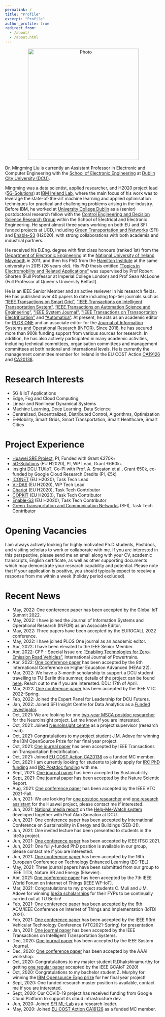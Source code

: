 ```yaml
---
permalink: /
title: "Profile"
excerpt: "Profile"
author_profile: true
redirect_from: 
  - /about/
  - /about.html
---
```


<p align="center">
  <img src="https://ming2liu.github.io/files/mm_pic1.jpg" alt="Photo" style="width: 360px;"/> 
</p>

Dr. Mingming Liu is currently an Assistant Professor in Electronic and Computer Engineering with the [School of Electronic Engineering](http://ece.eeng.dcu.ie/) at [Dublin City University (DCU)](https://www.dcu.ie/). 

Mingming was a data scientist, applied researcher, and H2020 project lead ([5G-Solutions](https://www.5gsolutionsproject.eu/)) at [IBM Ireland Lab](https://www.ibm.com/ie-en), where the main focus of his work was to leverage the state-of-the-art machine learning and applied optimisation techniques for practical
and challenging problems arising in the industry. Before IBM, he worked at [University College Dublin](http://www.ucd.ie/) as a (senior) postdoctoral research fellow with the [Control Engineering and Decision Science Research Group](http://smarttransport.ucd.ie/wordpress/) within the School of Electrical and Electronic Engineering. He spent almost three years working on both EU and SFI funded projects at UCD, including [Green Transportation and Networks](https://www.hamilton.ie/new-3m-research-project-in-green-transport-and-communications-networks-announced.htm) (SFI) and [Enable-S3](https://cordis.europa.eu/project/id/692455) (H2020), with strong collaborations with both academia and industrial partners.
 
He received his B.Eng. degree with first class honours (ranked 1st) from the [Department of Electronic Engineering](https://www.maynoothuniversity.ie/electronic-engineering) at the [National University of Ireland Maynooth](https://www.maynoothuniversity.ie/) in 2011, and then his PhD from the [Hamilton Institute](https://www.maynoothuniversity.ie/hamilton) at the same university in 2015 (26 years old). His PhD thesis entitled [“Topics in Electromobility and Related Applications”](http://mural.maynoothuniversity.ie/6522/) was supervised by Prof Robert Shorten (Full Professor at Imperial College London) and Prof Sean McLoone (Full Professor at Queen's University Belfast).

He is an IEEE Senior Member and an active reviewer in his research fields. He has published over 40 papers to date including top-tier journals such as [“IEEE Transactions on Smart Grid”](https://ieeexplore.ieee.org/xpl/RecentIssue.jsp?punumber=5165411), [“IEEE Transactions on Intelligent Transportation System”](https://ieeexplore.ieee.org/xpl/RecentIssue.jsp?punumber=6979), [“IEEE Transactions on Automation Science and Engineering”](https://ieeexplore.ieee.org/xpl/RecentIssue.jsp?punumber=8856), ["IEEE System Journal"](https://ieeexplore.ieee.org/xpl/RecentIssue.jsp?punumber=4267003), ["IEEE Transactions on Transportation Electrification"](https://ieeexplore.ieee.org/xpl/RecentIssue.jsp?punumber=6687316) and [“Automatica”](https://www.journals.elsevier.com/automatica). At present, he acts as an academic editor for [PLOS ONE](https://journals.plos.org/plosone/) and an associate editor for the [Journal of Information Systems and Operational Research (INFOR)](https://www.tandfonline.com/journals/tinf20). Since 2018, he has secured more than 900k funding support from various sources for research. In addition, he has also actively participated in many academic activities, including technical committees, organisation committees and management committees at both national and international levels. He is currently the management committee member for Ireland in the EU COST Action [CA19126](https://www.cost.eu/actions/CA19126/) and [CA20138](https://www.cost.eu/actions/CA20138/).


Research Interests
======
*  5G & IoT Applications 
*  Edge, Fog and Cloud Computing 
*  Linear and Nonlinear Dynamical Systems 
*  Machine Learning, Deep Learning, Data Science 
*  Centralized, Decentralized, Distributed Control, Algorithms, Optimization 
*  E-Mobility, Smart Grids, Smart Transportation, Smart Healthcare, Smart Cities


Project Experience 
======
*  [Huawei SRE Project](https://www.dcu.ie/sites/default/files/inline-files/rf1531-postdoctoral-researcher-huawei-project-jd.pdf), PI, Funded with Grant €270k+
*  [5G-Solutions](https://www.5gsolutionsproject.eu/) (EU H2020), PI, WP Lead, Grant €660k+
*  [Insight DCU TU/IoT](https://l2learning.computing.dcu.ie/login/), Co-PI with Prof. A. Smeaton et al., Grant €50k, co-funded by Google Cloud Research Credits (PI, €5k)  
*  [ICONET](https://www.iconetproject.eu/) (EU H2020), Task Tech Lead
*  [VI-DAS](http://www.vi-das.eu/) (EU H2020), WP Tech Lead
*  [Chariot](https://www.chariotproject.eu/) (EU H2020), Task Tech Contributor 
*  [COPKIT](https://copkit.eu/) (EU H2020), Task Tech Contributor 
*  [Enable-S3](https://cordis.europa.eu/project/id/692455) (EU H2020), Task Tech Contributor
*  [Green Transportation and Communication Networks](https://www.hamilton.ie/new-3m-research-project-in-green-transport-and-communications-networks-announced.htm) (SFI), Task Tech Contributor

Opening Vacancies 
======
I am always actively looking for highly motivated Ph.D students, Postdocs, and visiting scholars to work or collaborate with me. If you are interested in this perspective, please send me an email along with your CV, academic transcripts, English certificate, as well as other supporting documents which may demonstrate your research capability and potential.
Please note that if your application is positive, you should typically expect to receive a response from me within a week (holiday period excluded).

Recent News
======
*  May, 2022: One conference paper has been accepted by the Global IoT Summit 2022.
*  May, 2022: I have joined the Journal of Information Systems and Operational Research (INFOR) as an Associate Editor.
*  May, 2022: Three papers have been accepted by the EUROCALL 2022 conference.
*  May, 2022: I have joined PLOS One journal as an academic editor.
*  Apr, 2022: I have been elevated to the IEEE Senior Member. 
*  Apr, 2022: CFP - Special Issue on: [“Enabling Technologies for Zero-Emission Road Vehicles”](https://www.inderscience.com/info/ingeneral/cfp.php?id=5563), International Journal of Powertrains.
*  Apr, 2022: [One conference paper](https://arxiv.org/abs/2204.10393#) has been accepted by the 8th International Conference on Higher Education Advanced (HEAd'22).
*  Mar, 2022: We have a 3-month scholarship to support a DCU student travelling to TU Berlin this summer, details of the project can be found [here](https://events.tu-berlin.de/de/events/f02f7d8a-1744-4749-836a-f17c8ab15b63/apply). Reach out to me if you are interested. DDL: 17th of April.
*  Mar, 2022: [One conference paper](https://arxiv.org/pdf/2203.14764.pdf) has been accepted by the IEEE VTC 2022-Spring.
*  Feb, 2022: Joined the Expert Panel for Leadership for DCU Futures.
*  Jan, 2022: Joined SFI Insight Centre for Data Analytics as a [Funded Investigator](https://www.insight-centre.org/our-team/dr-mingming-liu/).
*  Oct, 2021: We are looking for one [two-year MSCA postdoc researcher](https://neuroinsight.eu/proposals/) for the NeuroInsight project. Let me know if you are interested. 
*  Oct, 2021: Joined [NeuroInsight centre](https://neuroinsight.eu/) as a project supervisor (research lead). 
*  Oct, 2021: Congratulations to my project student J.M. Adove for winning the IBM OpenSource Prize for her final year project.
*  Oct, 2021: [One journal paper](https://ieeexplore.ieee.org/document/9597533) has been accepted by IEEE Transactions on Transportation Electrification. 
*  Oct, 2021: Joined [EU COST Action CA20138](https://www.cost.eu/actions/CA20138) as a funded MC member.
*  Oct, 2021: I am currently looking for students to jointly apply for [IRC PhD funding](http://research.ie/funding/goipg/) and [IRC Postdoc funding](http://research.ie/funding/goipd/) with me.
*  Sept, 2021: [One journal paper](http://doras.dcu.ie/26298/) has been accepted by Sustainability. 
*  Sept, 2021: [One journal paper](http://doras.dcu.ie/26297/) has been accepted by the Nature Scientic Report.
*  Aug, 2021: [One conference paper](http://doras.dcu.ie/26111/) has been accepted by the IEEE VTC 2021-Fall.
*  Jun, 2021: We are looking for [one postdoc researcher](https://www.dcu.ie/sites/default/files/inline-files/rf1531-postdoctoral-researcher-huawei-project-jd.pdf) and [one research assistant](https://www.dcu.ie/sites/default/files/inline-files/rf1529-jd-research-assistant-huawei.pdf) for the Huawei project, please contact me if interested. 
*  Jun, 2021: [National media report](https://www.irishtimes.com/business/technology/how-are-you-feeling-ai-wants-to-know-1.4605972) on the [Help-Me-Watch system](https://helpmewatch.computing.dcu.ie/) developed together with Prof Alan Smeaton at DCU. 
*  Jun, 2021: [One conference paper](http://doras.dcu.ie/26171/) has been accepted by International Conference on Sustainability in Energy and Buildings (SEB-21).
*  Jun, 2021: One invited lecture has been presented to students in the Ide3a project.
*  Jun, 2021: [One conference paper](http://doras.dcu.ie/26053/) has been accepted by IEEE ITSC 2021. 
*  Jun, 2021: One fully-funded PhD position is available in our group, please contact me if you are interested.
*  Jun, 2021: [One conference paper](http://doras.dcu.ie/26032/1/Usage-based_Summaries_of_Video_Learning_Material.pdf) has been accepted by the 16th European Conference on Technology Enhanced Learning (EC-TEL).
*  May, 2021: Three journal papers have been submitted from our group to IEEE TITS, Nature SR and Energy (Elsevier). 
*  Apr, 2021: [One conference paper](http://doras.dcu.ie/25764/) has been accepted by the 7th IEEE World Forum on Internet of Things (IEEE WF-IoT).
*  Mar, 2021:  Congratulations to my project students C. Muli and J.M. Adove for winning [Ide3a scholarships](https://ide3a.net/first-ide3a-scholarship-holders-arrived-at-tu-berlin/) for their FYPs to be continually carried out at TU Berlin! 
*  Feb, 2021:  [One conference paper](http://doras.dcu.ie/25596/) has been accepted by the 6th ACM/IEEE Conference on Internet of Things and Implementation (IoTDI 2021). 
*  Feb, 2021:  [One conference paper](http://doras.dcu.ie/25741/) has been accepted by the IEEE 93rd Vehicular Technology Conference (VTC2021-Spring) for presentation.
*  Jan, 2021:  [One journal paper](http://doras.dcu.ie/25397/) has been accepted by the IEEE Transactions on Intelligent Transportation Systems.
*  Dec, 2020:  [One journal paper](http://doras.dcu.ie/25740/) has been accepted by the IEEE System Journal. 
*  Dec, 2020:  [One conference paper](http://doras.dcu.ie/25395/) has been accepted by the AAAI workshop.
*  Oct, 2020:  Congratulations to my master student R.Dhakshinamurthy for getting [one regular paper](https://arxiv.org/pdf/2010.06062.pdf) accepted by the IEEE GCAIoT 2020!
*  Oct, 2020:  Congratulations to my bachelor student Z. Murphy for winning the [IBM Opensource Expo prize](https://ece.eeng.dcu.ie/the-ibm-opensource-prizes-goes-to/) for her final year project!
*  Sept, 2020: One funded research master position is available, contact me if you are interested.  
*  Sept, 2020: Our COVID-19 project has received funding from Google Cloud Platform to support its cloud infrastructure dev.
*  Jun, 2020: Joined [SFI ML-Lab](https://www.ml-labs.ie/) as a research leader. 
*  May, 2020: Joined [EU COST Action CA19126](https://www.cost.eu/actions/CA19126) as a funded MC member.
